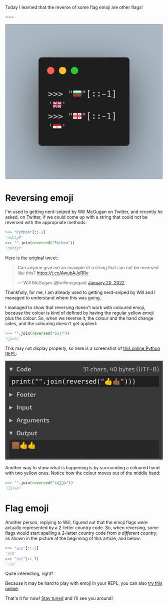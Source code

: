 Today I learned that the reverse of some flag emoji are other flags!

===

<script async src="https://platform.twitter.com/widgets.js" charset="utf-8"></script>

![](thumbnail.png "The reverse of some emoji flags.")


# Reversing emoji

I'm used to getting nerd-sniped by Will McGugan on Twitter,
and recently he asked, on Twitter,
if we could come up with a string that could not be reversed with the appropriate methods:

```py
>>> "Python"[::-1]
'nohtyP'
>>> "".join(reversed("Python"))
'nohtyP'
```

Here is the original tweet:

<blockquote class="twitter-tweet"><p lang="en" dir="ltr">Can anyone give me an example of a string that can not be reversed like this? <a href="https://t.co/AwubAJyRRv">https://t.co/AwubAJyRRv</a></p>&mdash; Will McGugan (@willmcgugan) <a href="https://twitter.com/willmcgugan/status/1484295045603897347?ref_src=twsrc%5Etfw">January 20, 2022</a></blockquote>

Thankfully, for me, I am already used to getting nerd-sniped by Will and I managed to understand where this was going.

I managed to show that reversing doesn't work with coloured emoji,
because the colour is kind of defined by having the regular yellow emoji plus the colour.
So, when we reverse it, the colour and the hand change sides, and the colouring doesn't get applied:

```py
>>> "".join(reversed("👍👍🏾"))
'🏾👍👍'
```

This may not display properly, so here is a screenshot of [this online Python REPL](https://tio.run/##K6gsycjPM/7/v6AoM69EQ0lJLys/M0@jKLUstag4NUVD6cP8ib0Q3L9PSVNT8/9/AA):

![](_tio_hands.webp)

Another way to show what is happening is by surrounding a coloured hand with two yellow ones.
Notice how the colour moves out of the middle hand:

```py
>>> "".join(reversed("👍👍🏾👍"))
'👍🏾👍👍'
```

# Flag emoji

Another person, replying to Will, figured out that the emoji flags were actually represented by a 2-letter country code.
So, when reversing, some flags would start spelling a 2-letter country code from _a different country_,
as shown in the picture at the beginning of this article, and below:

```py
>>> "🇧🇬"[::-1]
'🇬🇧'
>>> "🇬🇪"[::-1]
'🇪🇬'
```

Quite interesting, right?

Because it may be hard to play with emoji in your REPL,
you can also [try this online](https://tio.run/##K6gsycjPM/7/v6AoM69EQ@nD/PblQLxGKdrKStcwVpMLIb4GiFfBxP//BwA).

That's it for now! [Stay tuned][subscribe] and I'll see you around!

[subscribe]: /subscribe
[collections]: https://docs.python.org/3/library/collections
[namedtuple-docs]: https://docs.python.org/3/library/collections.html#collections.namedtuple
